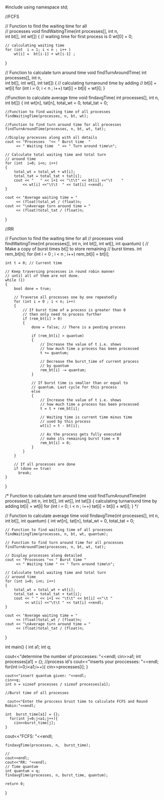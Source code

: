 #include<iostream> 
using namespace std; 

//FCFS
  
// Function to find the waiting time for all  
// processes 
void findWaitingTime(int processes[], int n,  
                          int bt[], int wt[]) 
{ 
    // waiting time for first process is 0 
    wt[0] = 0; 
  
    // calculating waiting time 
    for (int  i = 1; i < n ; i++ ) 
        wt[i] =  bt[i-1] + wt[i-1] ; 
} 
  
// Function to calculate turn around time 
void findTurnAroundTime( int processes[], int n,  
                  int bt[], int wt[], int tat[]) 
{ 
    // calculating turnaround time by adding 
    // bt[i] + wt[i] 
    for (int  i = 0; i < n ; i++) 
        tat[i] = bt[i] + wt[i]; 
} 
  
//Function to calculate average time 
void findavgTime( int processes[], int n, int bt[]) 
{ 
    int wt[n], tat[n], total_wt = 0, total_tat = 0; 
  
    //Function to find waiting time of all processes 
    findWaitingTime(processes, n, bt, wt); 
  
    //Function to find turn around time for all processes 
    findTurnAroundTime(processes, n, bt, wt, tat); 
  
    //Display processes along with all details 
    cout << "Processes  "<< " Burst time  "
         << " Waiting time  " << " Turn around time\n"; 
  
    // Calculate total waiting time and total turn  
    // around time 
    for (int  i=0; i<n; i++) 
    { 
        total_wt = total_wt + wt[i]; 
        total_tat = total_tat + tat[i]; 
        cout << "   " << i+1 << "\t\t" << bt[i] <<"\t    "
            << wt[i] <<"\t\t  " << tat[i] <<endl; 
    } 
  
    cout << "Average waiting time = " 
         << (float)total_wt / (float)n; 
    cout << "\nAverage turn around time = " 
         << (float)total_tat / (float)n; 
} 

//RR

// Function to find the waiting time for all 
// processes 
void findWaitingTime(int processes[], int n, 
             int bt[], int wt[], int quantum) 
{ 
    // Make a copy of burst times bt[] to store remaining 
    // burst times. 
    int rem_bt[n]; 
    for (int i = 0 ; i < n ; i++) 
        rem_bt[i] =  bt[i]; 
  
    int t = 0; // Current time 
  
    // Keep traversing processes in round robin manner 
    // until all of them are not done. 
    while (1) 
    { 
        bool done = true; 
  
        // Traverse all processes one by one repeatedly 
        for (int i = 0 ; i < n; i++) 
        { 
            // If burst time of a process is greater than 0 
            // then only need to process further 
            if (rem_bt[i] > 0) 
            { 
                done = false; // There is a pending process 
  
                if (rem_bt[i] > quantum) 
                { 
                    // Increase the value of t i.e. shows 
                    // how much time a process has been processed 
                    t += quantum; 
  
                    // Decrease the burst_time of current process 
                    // by quantum 
                    rem_bt[i] -= quantum; 
                } 
  
                // If burst time is smaller than or equal to 
                // quantum. Last cycle for this process 
                else
                { 
                    // Increase the value of t i.e. shows 
                    // how much time a process has been processed 
                    t = t + rem_bt[i]; 
  
                    // Waiting time is current time minus time 
                    // used by this process 
                    wt[i] = t - bt[i]; 
  
                    // As the process gets fully executed 
                    // make its remaining burst time = 0 
                    rem_bt[i] = 0; 
                } 
            } 
        } 
  
        // If all processes are done 
        if (done == true) 
          break; 
    } 
} 
  
/* Function to calculate turn around time 
void findTurnAroundTime(int processes[], int n, 
                        int bt[], int wt[], int tat[]) 
{ 
     calculating turnaround time by adding 
     bt[i] + wt[i] 
    for (int i = 0; i < n ; i++) 
        tat[i] = bt[i] + wt[i]; 
} */
  
// Function to calculate average time 
void findavgTime(int processes[], int n, int bt[], 
                                     int quantum) 
{ 
    int wt[n], tat[n], total_wt = 0, total_tat = 0; 
  
    // Function to find waiting time of all processes 
    findWaitingTime(processes, n, bt, wt, quantum); 
  
    // Function to find turn around time for all processes 
    findTurnAroundTime(processes, n, bt, wt, tat); 
  
    // Display processes along detailed 
    cout << "Processes "<< " Burst time "
         << " Waiting time " << " Turn around time\n"; 
  
    // Calculate total waiting time and total turn 
    // around time 
    for (int i=0; i<n; i++) 
    { 
        total_wt = total_wt + wt[i]; 
        total_tat = total_tat + tat[i]; 
        cout << " " << i+1 << "\t\t" << bt[i] <<"\t "
             << wt[i] <<"\t\t " << tat[i] <<endl; 
    } 
  
    cout << "Average waiting time = "
         << (float)total_wt / (float)n; 
    cout << "\nAverage turn around time = "
         << (float)total_tat / (float)n; 
} 
  
int main() 
{ 
int a1;
int q;

cout<<"determine the number of proccesses: "<<endl;
cin>>a1;
int processes[a1] = {};
    //process id's
	 cout<<"inserts your proccesses: "<<endl;
    for(int i=0;i<a1;i++){
    	cin>>processes[i];
	}
	
	cout<<"insert quantum given: "<<endl;
	cin>>q;
    int n = sizeof processes / sizeof processes[a1]; 
  
    //Burst time of all processes 
    
     cout<<"Enter the proccess brust time to calculate FCFS and Round Robin:"<<endl;
    
    int  burst_time[a1] = {};
	  for(int j=0;j<a1;j++){
    	cin>>burst_time[j];
	}
  
  cout<<"FCFS: "<<endl;
  
    findavgTime(processes, n,  burst_time); 
    
    //
    cout<<endl;
    cout<<"RR: "<<endl;
    // Time quantum 
    int quantum = q; 
    findavgTime(processes, n, burst_time, quantum); 
    
    return 0; 
} 
